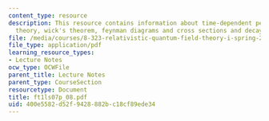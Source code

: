 ```yaml
---
content_type: resource
description: This resource contains information about time-dependent perturbation
  theory, wick's theorem, feynman diagrams and cross sections and decay rates.
file: /media/courses/8-323-relativistic-quantum-field-theory-i-spring-2008/400e5582d52f9428882bc18cf89ede34_ft1ls07p_08.pdf
file_type: application/pdf
learning_resource_types:
- Lecture Notes
ocw_type: OCWFile
parent_title: Lecture Notes
parent_type: CourseSection
resourcetype: Document
title: ft1ls07p_08.pdf
uid: 400e5582-d52f-9428-882b-c18cf89ede34
---
```

